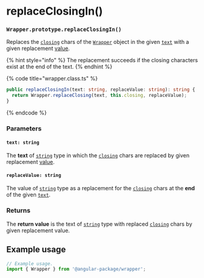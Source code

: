 # replaceClosingIn()

### `Wrapper.prototype.replaceClosingIn()`

Replaces the [`closing`](../../../wrap/accessors/#wrap.prototype.closing) chars of the [`Wrapper`](../../wrapper.md) object in the given [`text`](replaceclosingin.md#text-string) with a given replacement [value](replaceclosingin.md#replacevalue-string).

{% hint style="info" %}
The replacement succeeds if the closing characters exist at the end of the text.
{% endhint %}

{% code title="wrapper.class.ts" %}
```typescript
public replaceClosingIn(text: string, replaceValue: string): string {
  return Wrapper.replaceClosing(text, this.closing, replaceValue);
}
```
{% endcode %}

### Parameters

#### `text: string`

The **text** of [`string`](https://developer.mozilla.org/en-US/docs/Web/JavaScript/Reference/Global\_Objects/String) type in which the [`closing`](../../../wrap/accessors/#wrap.prototype.closing) chars are replaced by given replacement [value](replaceclosingin.md#replacevalue-string).

#### `replaceValue: string`

The value of [`string`](https://developer.mozilla.org/en-US/docs/Web/JavaScript/Reference/Global\_Objects/String) type as a replacement for the [`closing`](../../../wrap/accessors/#wrap.prototype.closing) chars at the **end** of the given [`text`](replaceclosingin.md#text-string).

### Returns

The **return value** is the text of [`string`](https://developer.mozilla.org/en-US/docs/Web/JavaScript/Reference/Global\_Objects/String) type with replaced [`closing`](../../../wrap/accessors/#wrap.prototype.closing) chars by given replacement value.

## Example usage

```typescript
// Example usage.
import { Wrapper } from '@angular-package/wrapper';


```
